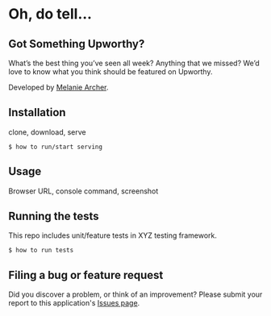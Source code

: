 # Oh, do tell...
## Got Something Upworthy?

What’s the best thing you’ve seen all week? Anything that we missed? We’d love to know what you think should be featured on Upworthy.

Developed by [Melanie Archer](https://github.com/mejarc/oh-do-tell.git).

## Installation

clone, download, serve

    $ how to run/start serving

## Usage

Browser URL, console command, screenshot

## Running the tests

This repo includes unit/feature tests in XYZ testing framework.

    $ how to run tests


## Filing a bug or feature request

Did you discover a problem, or think of an improvement? Please submit your report to this application's [Issues page](https://github.com/mejarc/oh-do-tell/issues).